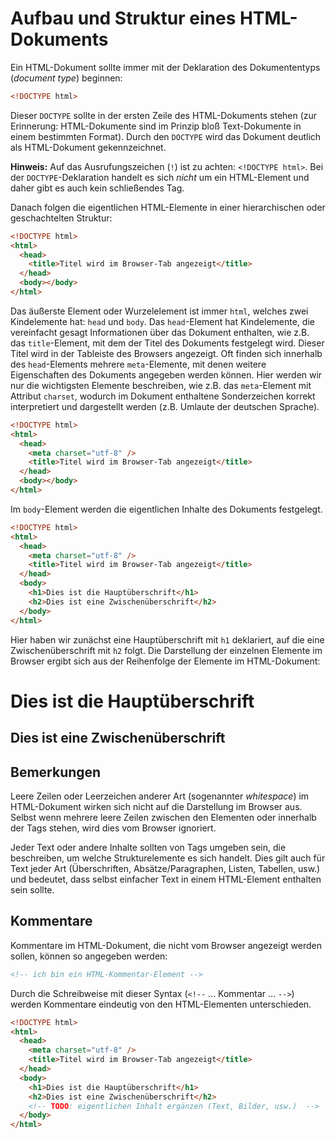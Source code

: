 # Aufbau und Struktur eines HTML-Dokuments

Ein HTML-Dokument sollte immer mit der Deklaration des Dokumententyps (_document type_)
beginnen:

```html
<!DOCTYPE html>
```

Dieser `DOCTYPE` sollte in der ersten Zeile des
HTML-Dokuments stehen (zur Erinnerung: HTML-Dokumente sind im Prinzip
bloß Text-Dokumente in einem bestimmten Format). Durch den `DOCTYPE` wird das Dokument
deutlich als HTML-Dokument gekennzeichnet.

**Hinweis:** Auf das Ausrufungszeichen (`!`) ist zu achten: `<!DOCTYPE html>`.
Bei der `DOCTYPE`-Deklaration handelt es sich _nicht_ um ein HTML-Element und
daher gibt es auch kein schließendes Tag.

Danach folgen die eigentlichen HTML-Elemente in einer hierarchischen oder
geschachtelten Struktur:

```html
<!DOCTYPE html>
<html>
  <head>
    <title>Titel wird im Browser-Tab angezeigt</title>
  </head>
  <body></body>
</html>
```

Das äußerste Element oder Wurzelelement ist immer `html`, welches zwei
Kindelemente hat: `head` und `body`. Das `head`-Element hat Kindelemente,
die vereinfacht gesagt Informationen über das Dokument enthalten, wie z.B.
das `title`-Element, mit dem der Titel des Dokuments festgelegt wird.
Dieser Titel wird in der Tableiste des Browsers angezeigt. Oft finden
sich innerhalb des `head`-Elements mehrere `meta`-Elemente, mit denen
weitere Eigenschaften des Dokuments angegeben werden können. Hier werden
wir nur die wichtigsten Elemente beschreiben, wie z.B. das `meta`-Element
mit Attribut `charset`, wodurch im Dokument enthaltene Sonderzeichen
korrekt interpretiert und dargestellt werden (z.B. Umlaute der deutschen Sprache).

```html
<!DOCTYPE html>
<html>
  <head>
    <meta charset="utf-8" />
    <title>Titel wird im Browser-Tab angezeigt</title>
  </head>
  <body></body>
</html>
```

Im `body`-Element werden die eigentlichen Inhalte des Dokuments festgelegt.

```html
<!DOCTYPE html>
<html>
  <head>
    <meta charset="utf-8" />
    <title>Titel wird im Browser-Tab angezeigt</title>
  </head>
  <body>
    <h1>Dies ist die Hauptüberschrift</h1>
    <h2>Dies ist eine Zwischenüberschrift</h2>
  </body>
</html>
```

Hier haben wir zunächst eine Hauptüberschrift mit `h1` deklariert,
auf die eine Zwischenüberschrift mit `h2` folgt. Die Darstellung der
einzelnen Elemente im Browser ergibt sich aus der Reihenfolge der
Elemente im HTML-Dokument:

<h1 style={{fontFamily: "serif"}}>Dies ist die Hauptüberschrift</h1>
<h2 style={{fontFamily: "serif"}}>Dies ist eine Zwischenüberschrift</h2>

## Bemerkungen

Leere Zeilen oder Leerzeichen anderer Art (sogenannter _whitespace_) im HTML-Dokument
wirken sich nicht auf die Darstellung im Browser aus. Selbst wenn mehrere leere
Zeilen zwischen den Elementen oder innerhalb der Tags stehen, wird dies vom Browser
ignoriert.

Jeder Text oder andere Inhalte sollten von Tags umgeben sein, die beschreiben, um welche
Strukturelemente es sich handelt. Dies gilt auch für Text jeder Art
(Überschriften, Absätze/Paragraphen, Listen, Tabellen, usw.) und bedeutet, dass selbst
einfacher Text in einem HTML-Element enthalten sein sollte.

## Kommentare

Kommentare im HTML-Dokument, die nicht vom Browser angezeigt werden
sollen, können so angegeben werden:

```html
<!-- ich bin ein HTML-Kommentar-Element -->
```

Durch die Schreibweise mit dieser Syntax (`<!--` ... Kommentar ... `-->`) werden
Kommentare eindeutig von den HTML-Elementen unterschieden.

```html
<!DOCTYPE html>
<html>
  <head>
    <meta charset="utf-8" />
    <title>Titel wird im Browser-Tab angezeigt</title>
  </head>
  <body>
    <h1>Dies ist die Hauptüberschrift</h1>
    <h2>Dies ist eine Zwischenüberschrift</h2>
    <!-- TODO: eigentlichen Inhalt ergänzen (Text, Bilder, usw.)  -->
  </body>
</html>
```

